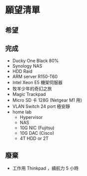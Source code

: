 # 願望清單

## 希望



## 完成

* Ducky One Black 80%
* Synology NAS
* HDD Raid
* ARM server R150-T60
* Intel Xeon E5 機架伺服器
* 牧羊少年的奇幻之旅
* Magic Trackpad
* Micro SD 卡 128G (Netgear M1 用)
* VLAN Switch 24 port 極安靜
* home lab
  * Hypervisor
  * NAS
  * 10G NIC (Fujitsu)
  * 10G DAC (Cisco)
  * 4T HDD or 2T
  
## 廢棄

* 工作用 Thinkpad ，續航力 5 小時
